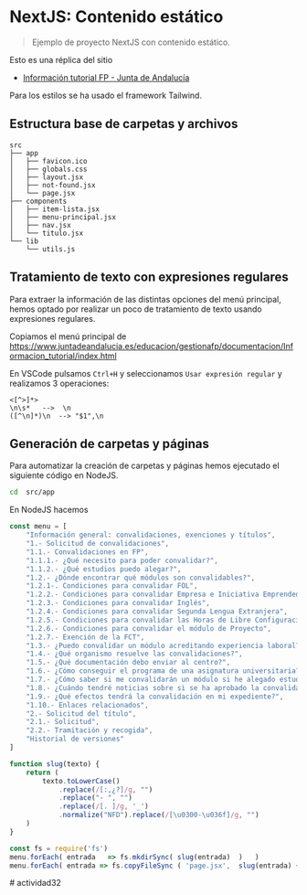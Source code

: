 # NextJS: Contenido estático
> Ejemplo de proyecto NextJS con contenido estático.

Esto es una réplica del sitio

- [Información tutorial FP - Junta de Andalucía](https://www.juntadeandalucia.es/educacion/gestionafp/documentacion/Informacion_tutorial/index.html)

Para los estilos se ha usado el framework Tailwind.


## Estructura base de carpetas y archivos

```
src
├── app
│   ├── favicon.ico
│   ├── globals.css
│   ├── layout.jsx
│   ├── not-found.jsx
│   └── page.jsx
├── components
│   ├── item-lista.jsx
│   ├── menu-principal.jsx
│   ├── nav.jsx
│   └── titulo.jsx
└── lib
    └── utils.js
```

## Tratamiento de texto con expresiones regulares

Para extraer la información de las distintas opciones del menú principal, hemos optado por realizar un poco de tratamiento de texto usando expresiones regulares.

Copiamos el menú principal de https://www.juntadeandalucia.es/educacion/gestionafp/documentacion/Informacion_tutorial/index.html

En VSCode pulsamos `Ctrl+H` y seleccionamos `Usar expresión regular` y realizamos 3 operaciones:

```
<[^>]*>
\n\s*   -->  \n
([^\n]*)\n  --> "$1",\n
```


## Generación de carpetas y páginas

Para automatizar la creación de carpetas y páginas hemos ejecutado el siguiente código en NodeJS.

```sh
cd  src/app
```

En NodeJS hacemos

```js
const menu = [
    "Información general: convalidaciones, exenciones y títulos",
    "1.- Solicitud de convalidaciones",
    "1.1.- Convalidaciones en FP",
    "1.1.1.- ¿Qué necesito para poder convalidar?",
    "1.1.2.- ¿Qué estudios puedo alegar?",
    "1.2.- ¿Dónde encontrar qué módulos son convalidables?",
    "1.2.1-. Condiciones para convalidar FOL",
    "1.2.2.- Condiciones para convalidar Empresa e Iniciativa Emprendedora",
    "1.2.3.- Condiciones para convalidar Inglés",
    "1.2.4.- Condiciones para convalidar Segunda Lengua Extranjera",
    "1.2.5.- Condiciones para convalidar las Horas de Libre Configuración",
    "1.2.6.- Condiciones para convalidar el módulo de Proyecto",
    "1.2.7.- Exención de la FCT",
    "1.3.- ¿Puedo convalidar un módulo acreditando experiencia laboral?",
    "1.4.- ¿Qué organismo resuelve las convalidaciones?",
    "1.5.- ¿Qué documentación debo enviar al centro?",
    "1.6.- ¿Cómo conseguir el programa de una asignatura universitaria?",
    "1.7.- ¿Cómo saber si me convalidarán un módulo si he alegado estudios universitarios?",
    "1.8.- ¿Cuándo tendré noticias sobre si se ha aprobado la convalidación?",
    "1.9.- ¿Qué efectos tendrá la convalidación en mi expediente?",
    "1.10.- Enlaces relacionados",
    "2.- Solicitud del título",
    "2.1.- Solicitud",
    "2.2.- Tramitación y recogida",
    "Historial de versiones"
]

function slug(texto) {
    return (
        texto.toLowerCase()
            .replace(/[:,¿?]/g, "")
            .replace("- ", "")
            .replace(/[. ]/g, '_')
            .normalize("NFD").replace(/[\u0300-\u036f]/g, "")
    )
}

const fs = require('fs')
menu.forEach( entrada   => fs.mkdirSync( slug(entrada)  )   ) 
menu.forEach( entrada => fs.copyFileSync ( 'page.jsx',  slug(entrada) + '/page.jsx'  )    ) 
```
#   a c t i v i d a d 3 2  
 